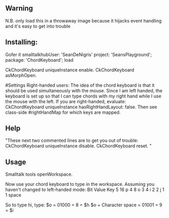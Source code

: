 ## Warning
N.B. only load this in a throwaway image because it hijacks event handling and it's easy to get into trouble 

## Installing:
Gofer it
	smalltalkhubUser: 'SeanDeNigris' project: 'SeansPlayground';
	package: 'ChordKeyboard';
	load

CkChordKeyboard uniqueInstance enable.
CkChordKeyboard asMorphOpen.

#Settings
Right-handed users: The idea of the chord keyboard is that it should be used simultaneously with the mouse. Since I am left handed, the keyboard is set up so that I can type chords with my right hand while I use the mouse with the left. If you are right-handed, evaluate:
	CkChordKeyboard uniqueInstance hasRightHandLayout: false.
Then see class-side #rightHandMap for which keys are mapped.

## Help
"These next two commented lines are to get you out of trouble:
CkChordKeyboard uniqueInstance disable.
CkChordKeyboard reset.
"

## Usage
Smalltalk tools openWorkspace.

Now use your chord keyboard to type in the workspace. Assuming you haven't changed to left-handed mode:
Bit	Value	Key
5		16			p
4		8			o
3		4			i
2		2			j
1		1			space

So to type hi, type:
$o = 01000 = 8 = $h
$o + Character space = 01001 = 9 = $i